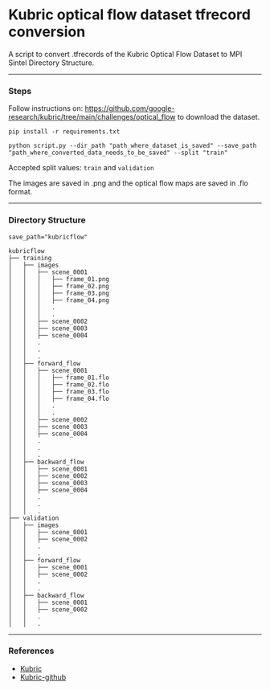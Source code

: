 # Kubric optical flow dataset tfrecord conversion

A script to convert .tfrecords of the Kubric Optical Flow Dataset to MPI Sintel Directory Structure. 
___

### Steps

Follow instructions on: https://github.com/google-research/kubric/tree/main/challenges/optical_flow to download the dataset.

`pip install -r requirements.txt`

`python script.py --dir_path "path_where_dataset_is_saved" --save_path "path_where_converted_data_needs_to_be_saved" --split "train"`

Accepted split values: `train` and `validation`

The images are saved in .png and the optical flow maps are saved in .flo format.
___

### Directory Structure

`save_path="kubricflow"`

    kubricflow
    ├── training
    │   ├── images
    │   │   ├── scene_0001
    │   │   │   ├── frame_01.png
    │   │   │   ├── frame_02.png
    │   │   │   ├── frame_03.png
    │   │   │   ├── frame_04.png
    │   │   │   .
    │   │   │   .
    │   │   ├── scene_0002
    │   │   ├── scene_0003
    │   │   ├── scene_0004
    │   │   .
    │   │   .
    │   │   .
    │   ├── forward_flow
    │   │   ├── scene_0001
    │   │   │   ├── frame_01.flo
    │   │   │   ├── frame_02.flo
    │   │   │   ├── frame_03.flo
    │   │   │   ├── frame_04.flo
    │   │   │   .
    │   │   │   .
    │   │   ├── scene_0002
    │   │   ├── scene_0003
    │   │   ├── scene_0004
    │   │   .
    │   │   .
    │   │   .
    │   ├── backward_flow
    │   │   ├── scene_0001
    │   │   ├── scene_0002
    │   │   ├── scene_0003
    │   │   ├── scene_0004
    │   │   .
    │   │   .
    │   │   .
    ├── validation
    │   ├── images
    │   │   ├── scene_0001
    │   │   ├── scene_0002
    │   │   .
    │   │   .
    │   ├── forward_flow
    │   │   ├── scene_0001
    │   │   ├── scene_0002
    │   │   .
    │   │   .
    │   ├── backward_flow
    │   │   ├── scene_0001
    │   │   ├── scene_0002
    │   │   .
    │   │   .




___

### References

- [Kubric](https://arxiv.org/abs/2203.03570)
- [Kubric-github](https://github.com/google-research/kubric)
